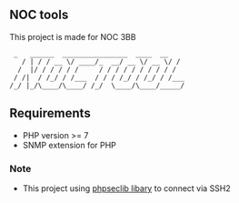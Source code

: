 ## NOC tools

This project is made for NOC 3BB

```
 _   ______  ________________  ____  __ 
   / | / / __ \/ ____/_  __/ __ \/ __ \/ / 
  /  |/ / / / / /     / / / / / / / / / /  
 / /|  / /_/ / /___  / / / /_/ / /_/ / /___
/_/ |_/\____/\____/ /_/  \____/\____/_____/
```

## Requirements
- PHP version >= 7
- SNMP extension for PHP

### Note
* This project using [phpseclib libary](http://phpseclib.sourceforge.net/) to connect via SSH2

